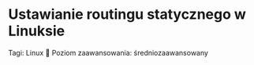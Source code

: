 # Ustawianie routingu statycznego w Linuksie

Tagi: Linux 🐧
Poziom zaawansowania: średniozaawansowany